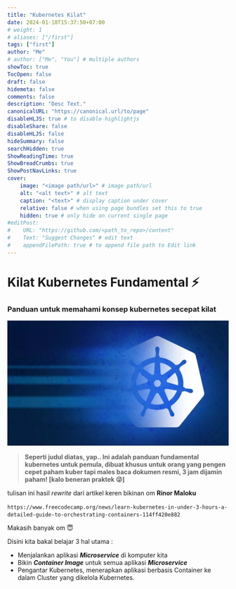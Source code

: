 ```yaml
---
title: "Kubernetes Kilat"
date: 2024-01-18T15:37:50+07:00
# weight: 1
# aliases: ["/first"]
tags: ["first"]
author: "Me"
# author: ["Me", "You"] # multiple authors
showToc: true
TocOpen: false
draft: false
hidemeta: false
comments: false
description: "Desc Text."
canonicalURL: "https://canonical.url/to/page"
disableHLJS: true # to disable highlightjs
disableShare: false
disableHLJS: false
hideSummary: false
searchHidden: true
ShowReadingTime: true
ShowBreadCrumbs: true
ShowPostNavLinks: true
cover:
    image: "<image path/url>" # image path/url
    alt: "<alt text>" # alt text
    caption: "<text>" # display caption under cover
    relative: false # when using page bundles set this to true
    hidden: true # only hide on current single page
#editPost:
#    URL: "https://github.com/<path_to_repo>/content"
#    Text: "Suggest Changes" # edit text
#    appendFilePath: true # to append file path to Edit link
---
```


# Kilat Kubernetes Fundamental ⚡️
### Panduan untuk memahami konsep kubernetes secepat kilat

![picture 1](../../images/1926a08ed0dd67bc3e17ac940ffffa37b31a35d4037bbb95146a73f395d51f7f.png)

>**Seperti judul diatas, yap.. Ini adalah panduan fundamental kubernetes untuk pemula, dibuat khusus untuk orang yang pengen cepet paham kuber tapi males baca dokumen resmi, 3 jam dijamin paham! [kalo beneran praktek 😜]**

tulisan ini hasil *rewrite* dari artikel keren bikinan om **Rinor Maloku**

`https://www.freecodecamp.org/news/learn-kubernetes-in-under-3-hours-a-detailed-guide-to-orchestrating-containers-114ff420e882`

Makasih banyak om 😇

Disini kita bakal belajar 3 hal utama :
- Menjalankan aplikasi ***Microservice*** di komputer kita
- Bikin ***Container Image*** untuk semua aplikasi ***Microservice***
- Pengantar Kubernetes, menerapkan aplikasi berbasis Container ke dalam Cluster yang dikelola Kubernetes.

